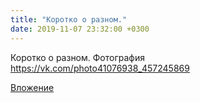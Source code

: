 ```yaml
---
title: "Коротко о разном."
date: 2019-11-07 23:32:00 +0300
---
```


Коротко о разном.
Фотография
https://vk.com/photo41076938_457245869

[Вложение](https://vk.com/photo41076938_457245869)
